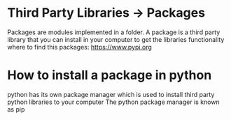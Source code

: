 # Third Party Libraries -> Packages

Packages are modules implemented in a folder.
A package is a third party library that you can install in your computer
to get the libraries functionality
where to find this packages: https://www.pypi.org

# How to install a package in python

python has its own package manager which is used to install third party python libraries to your computer
The python package manager is known as pip
